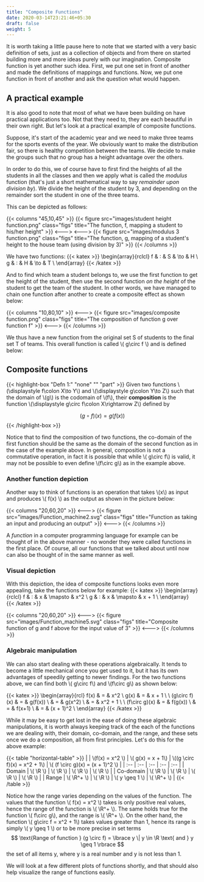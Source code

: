 ```yaml
---
title: "Composite Functions"
date: 2020-03-14T23:21:46+05:30
draft: false
weight: 5
---
```


It is worth taking a little pause here to note that we started with a very basic definition of sets, just as a collection of objects and from there on started building more and more ideas purely with our imagination. Composite function is yet another such idea. First, we put one set in front of another and made the definitions of mappings and functions. Now, we put one function in front of another and ask the question what would happen.

## A practical example

It is also good to note that most of what we have been building on have practical applications too. Not that they need to, they are each beautiful in their own right. But let's look at a practical example of composite functions.

Suppose, it's start of the academic year and we need to make three teams for the sports events of the year. We obviously want to make the distribution fair, so there is healthy competition between the teams. We decide to make the groups such that no group has a height advantage over the others.

In order to do this, we of course have to first find the heights of all the students in all the classes and then we apply what is called the *modulus* function (that's just a short mathematical way to say *remainder upon division by*). We divide the height of the student by 3, and depending on the remainder sort the student in one of the three teams.

This can be depicted as follows:

{{< columns "45,10,45" >}}
{{< figure src="images/student height function.png" class="figs" title="The function, f, mapping a student to his/her height" >}}
<--->
<--->
{{< figure src="images/modulus 3 function.png" class="figs" title="The function, g, mapping of a student's height to the house team (using division by 3)" >}}
{{< /columns >}}

We have two functions:
{{< katex >}}
\begin{array}{rclcl}
f & : & S & \to & H \\ 
g & : & H & \to & T \\ 
\end{array}
{{< /katex >}}

And to find which team a student belongs to, we use the first function to get the height of the student, then use the second function *on the height* of the student to get the team of the student. In other words, we have managed to chain one function after another to create a composite effect as shown below:

{{< columns "10,80,10" >}}
<--->
{{< figure src="images/composite function.png" class="figs" title="The composition of function g over function f" >}}
<--->
{{< /columns >}}

We thus have a new function from the original set S of students to the final set T of teams. This overall function is called \\( g\circ f \\) and is defined below:

## Composite functions
{{< highlight-box "Defn 1:" "none" "" "part" >}}
Given two functions \\(\displaystyle f\colon X\to Y\\) and \\(\displaystyle g\colon Y\to Z\\) such that the domain of \\(g\\) is the codomain of \\(f\\), their **composition** is the function \\(\displaystyle g\circ f\colon X\rightarrow Z\\) defined by

$$\displaystyle (g\circ f)(x)=g(f(x)) $$
{{< /highlight-box >}}

Notice that to find the composition of two functions, the co-domain of the first function should be the same as the domain of the second function as in the case of the example above. In general, composition is not a commutative operation, in fact it is possible that while \\( g\circ f\\) is valid, it may not be possible to even define \\(f\circ g\\) as in the example above.

### Another function depiction

Another way to think of functions is an operation that takes \\(x\\) as input and produces \\( f(x) \\) as the output as shown in the picture below:

{{< columns "20,60,20" >}}
<--->
{{< figure src="images/Function_machine2.svg" class="figs" title="Function as taking an input and producing an output" >}}
<--->
{{< /columns >}}

A *function* in a computer programming language for example can be thought of in the above manner - no wonder they were called functions in the first place. Of course, all our functions that we talked about until now can also be thought of in the same manner as well.

### Visual depiction

With this depiction, the idea of composite functions looks even more appealing, take the functions below for example:
{{< katex >}}
\begin{array}{rclcl}
f & : & x & \mapsto & x^2 \\ 
g & : & x & \mapsto & x + 1 \\ 
\end{array}
{{< /katex >}}

{{< columns "20,60,20" >}}
<--->
{{< figure src="images/Function_machine5.svg" class="figs" title="Composite function of g and f above for the input value of 3" >}}
<--->
{{< /columns >}}

### Algebraic manipulation

We can also start dealing with these operations algebraically. It tends to become a little mechanical once you get used to it, but it has its own advantages of speedily getting to newer findings. For the two functions above, we can find both \\( g\circ f\\) and \\(f\circ g\\) as shown below:

{{< katex >}}
\begin{array}{rcl}
f(x) & = & x^2 \\ 
g(x) & = & x + 1 \\ \\
(g\circ f)(x) & = & g(f(x)) \\
& = & g(x^2) \\ 
& = & x^2 + 1 \\ \\
(f\circ g)(x) & = & f(g(x)) \\
& = & f(x+1) \\ 
& = & (x + 1)^2 \\ 
\end{array}
{{< /katex >}}

While it may be easy to get lost in the ease of doing these algebraic manipulations, it is worth always keeping track of the each of the functions we are dealing with, their domain, co-domain, and the range, and these sets once we do a composition, all from first principles. Let's do this for the above example:

{{< table "horizontal-table" >}}
|  | \\(f(x) = x^2 \\)  | \\( g(x) = x + 1\\) | \\((g \circ f)(x) = x^2 + 1\\)  | \\( (f \circ g)(x) = (x + 1)^2 \\) |
| :-- | :-- | :-- | :-- | :-- |
| Domain |   \\( \R \\) | \\( \R \\)  | \\( \R \\) | \\( \R \\)  |
| Co-domain | \\( \R \\)   | \\( \R \\)   | \\( \R \\) | \\( \R \\)  |
| Range |  \\( \R^+ \\)  | \\( \R \\)   | \\( y \geq 1 \\) | \\( \R^+ \\)  |
{{< /table >}}

Notice how the range varies depending on the values of the function. The values that the function \\( f(x) = x^2 \\) takes is only positive real values, hence the range of the function is \\( \R^+ \\). The same holds true for the function \\( f\circ g\\), and the range is \\( \R^+ \\). On the other hand, the function \\( g\circ f = x^2 + 1\\) takes values greater than 1, hence its range is simply \\( y \geq 1 \\) or to be more precise in set terms $$ \text{Range of function } (g \circ f) = \lbrace y \| y \in \R \text{ and } y \geq 1 \rbrace $$ the set of all items y, where y is a real number and y is not less than 1.

We will look at a few different plots of functions shortly, and that should also help visualize the range of functions easily.
